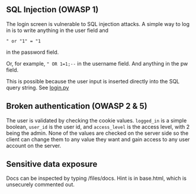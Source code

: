 ## SQL Injection (OWASP 1)
The login screen is vulnerable to SQL injection attacks.
A simple way to log in is to write anything in the user field and

    " or "1" = "1

in the password field.

Or, for example, `" OR 1=1;--` in the username field. And anything in the pw field.

This is possible because the user input is inserted directly into the SQL query string. See [login.py](/app/views/login.py#22)

## Broken authentication (OWASP 2 & 5)

The user is validated by checking the cookie values. `logged_in` is a simple boolean, `user_id` is the user id, and `access_level` is the access level, with 2 being the admin. None of the values are checked on the server side so the client can change them to any value they want and gain access to any user account on the server.

## Sensitive data exposure

Docs can be inspected by typing /files/docs. Hint is in base.html, which is unsecurely commented out.

